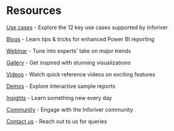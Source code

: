 # Resources

[Use cases](https://inforiver.com/use-cases/) - Explore the 12 key use cases supported by Inforiver

[Blogs](https://inforiver.com/blogs/) - Learn tips & tricks for enhanced Power BI reporting

[Webinar](https://inforiver.com/webinars/) - Tune into experts' take on major trends

[Gallery](https://inforiver.com/gallery/) - Get inspired with stunning visualizations

[Videos](https://inforiver.com/matrix/videos/) - Watch quick reference videos on exciting features

[Demos](https://inforiver.com/demos/) - Explore interactive sample reports

[Insights](https://inforiver.com/insights/) - Learn something new every day

[Community](https://community.inforiver.com/) - Engage with the Inforiver community

[Contact us](https://inforiver.com/contact-us/) - Reach out to us for queries
